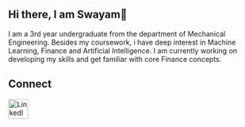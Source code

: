 ## Hi there, I am Swayam👋

I am a 3rd year undergraduate from the department of Mechanical Engineering. Besides my coursework, i have deep interest in Machine Learning, Finance and Artificial Intelligence. I am currently working on developing my skills and get familiar with core Finance concepts.

## Connect
<a href="https://linkedin.com/in/swayam-nagar/" target="_blank">
  <img align="center" alt="LinkedIn" width="40px" src="https://cdn.jsdelivr.net/gh/devicons/devicon/icons/linkedin/linkedin-original.svg" />
</a>
